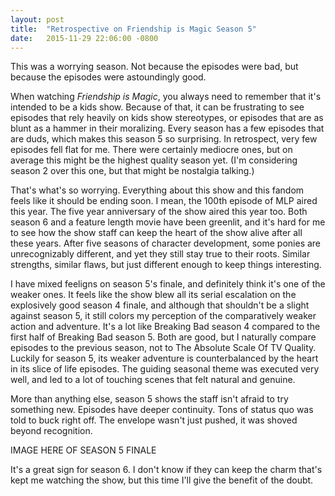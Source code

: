 ```yaml
---
layout: post
title:  "Retrospective on Friendship is Magic Season 5"
date:   2015-11-29 22:06:00 -0800
---
```


This was a worrying season. Not because the episodes were bad, but because
the episodes were astoundingly good.

When watching *Friendship is Magic*, you always need to remember that it's
intended to be a kids show. Because of that, it can be frustrating to see
episodes that rely heavily on kids show stereotypes, or episodes that are
as blunt as a hammer in their moralizing. Every season has a few episodes
that are duds, which makes this season 5 so surprising. In retrospect, very
few episodes fell flat for me. There were certainly mediocre ones, but on
average this might be the highest quality season yet. (I'm considering season
2 over this one, but that might be nostalgia talking.)

That's what's so worrying.
Everything about this show and this fandom feels like it should be ending
soon. I mean, the 100th episode of MLP aired this year. The five year anniversary
of the show aired this year too. Both season 6 and a feature length movie have
been greenlit, and it's hard for me to see how the show staff can keep the
heart of the show alive after all these years. After five seasons of character
development, some ponies are unrecognizably different, and yet they still
stay true to their roots. Similar strengths, similar flaws, but just different
enough to keep things interesting.

I have mixed feeligns on season 5's finale, and definitely think it's
one of the weaker ones. It feels like the show blew all its
serial escalation on the explosively good season 4 finale, and although that
shouldn't be a slight against season 5, it still colors my perception of the
comparatively weaker action and adventure. It's a lot like
Breaking Bad season 4 compared to the first half of Breaking Bad season 5.
Both are good, but I naturally compare episodes to the previous season, not
to The Absolute Scale Of TV Quality. Luckily for season 5, its weaker
adventure is counterbalanced by the heart in its slice of life episodes.
The guiding seasonal theme was executed very well, and led to a
lot of touching scenes that felt natural and genuine.

More than anything else, season 5 shows the staff isn't afraid to try something
new. Episodes have deeper continuity. Tons of status quo was told to buck
right off. The envelope wasn't just pushed, it was shoved beyond recognition.

IMAGE HERE OF SEASON 5 FINALE

It's a great sign for season 6. I don't know if they can keep the charm that's
kept me watching the show, but this time I'll give the benefit of the doubt.

